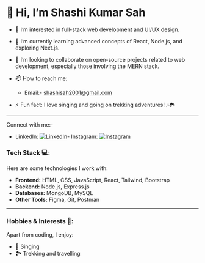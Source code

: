   #                                             👋 Hi, I’m Shashi Kumar Sah

- 👀 I’m interested in full-stack web development and UI/UX design.
- 🌱 I’m currently learning advanced concepts of React, Node.js, and exploring Next.js.
- 💞️ I’m looking to collaborate on open-source projects related to web development, especially those involving the MERN stack.
- 📫 How to reach me: 
  - Email:- shashisah2001@gmail.com

- ⚡ Fun fact: I love singing and going on trekking adventures! 🎶🏞️

---

Connect with me:-
- LinkedIn: [![LinkedIn](https://img.shields.io/badge/LinkedIn-0077B5?style=for-the-badge&logo=linkedin&logoColor=white)](https://www.linkedin.com/in/shashi-kumar-sah)- Instagram: [![Instagram](https://img.shields.io/badge/Instagram-E4405F?style=for-the-badge&logo=instagram&logoColor=white)](https://www.instagram.com/shashisah1002)
### Tech Stack 💻:
Here are some technologies I work with:

- **Frontend:** HTML, CSS, JavaScript, React, Tailwind, Bootstrap
- **Backend:** Node.js, Express.js
- **Databases:** MongoDB, MySQL
- **Other Tools:** Figma, Git, Postman

---

### Hobbies & Interests 🎨:
Apart from coding, I enjoy:
- 🎤 Singing
- 🏞️ Trekking and travelling


<!---
Shashisah2001/Shashisah2001 is a ✨ special ✨ repository because its `README.md` (this file) appears on your GitHub profile.
You can click the Preview link to take a look at your changes.
--->
